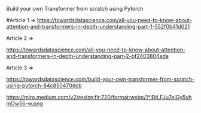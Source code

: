 Build your own Transformer from scratch using Pytorch

#Article 1 => https://towardsdatascience.com/all-you-need-to-know-about-attention-and-transformers-in-depth-understanding-part-1-552f0b41d021

Article 2 =>

https://towardsdatascience.com/all-you-need-to-know-about-attention-and-transformers-in-depth-understanding-part-2-bf2403804ada

Article 3 =>

https://towardsdatascience.com/build-your-own-transformer-from-scratch-using-pytorch-84c850470dcb


https://miro.medium.com/v2/resize:fit:720/format:webp/1*iBtLFJu7eiGy5vhmOw56-w.png
